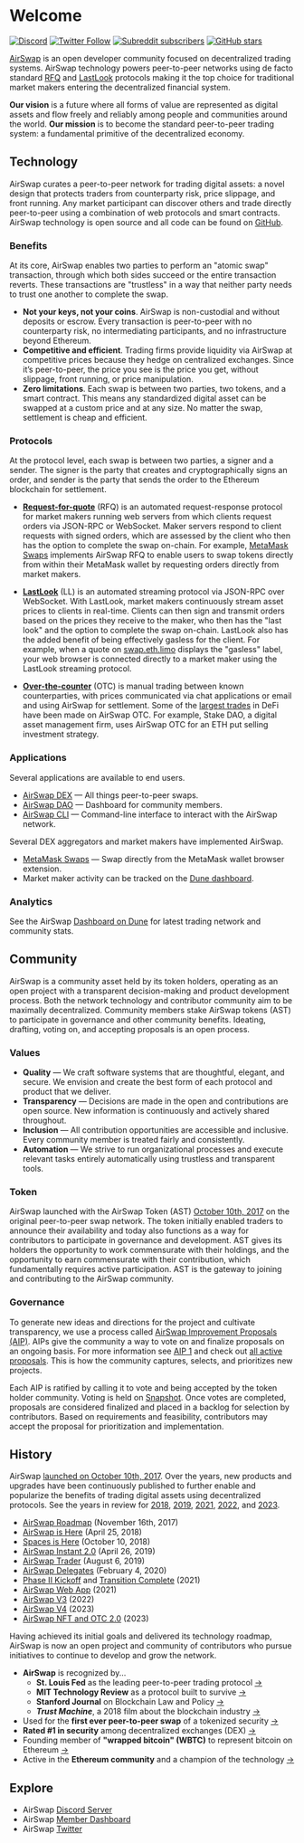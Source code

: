 # Welcome

[![Discord](https://img.shields.io/discord/590643190281928738.svg)](https://discord.gg/Pc6gV3hFjR) [![Twitter Follow](https://img.shields.io/twitter/follow/airswap?style=social)](https://x.com/airswap) [![Subreddit subscribers](https://img.shields.io/reddit/subreddit-subscribers/AirSwap?style=social)](https://www.reddit.com/r/AirSwap/) [![GitHub stars](https://img.shields.io/github/stars/airswap/airswap-protocols?style=social)](https://github.com/airswap/airswap-protocols)

[AirSwap](https://www.airswap.xyz) is an open developer community focused on decentralized trading systems. AirSwap technology powers peer-to-peer networks using de facto standard [RFQ](./technology/protocols.md) and [LastLook](./technology/protocols.md) protocols making it the top choice for traditional market makers entering the decentralized financial system.

**Our vision** is a future where all forms of value are represented as digital assets and flow freely and reliably among people and communities around the world. **Our mission** is to become the standard peer-to-peer trading system: a fundamental primitive of the decentralized economy.

## Technology

AirSwap curates a peer-to-peer network for trading digital assets: a novel design that protects traders from counterparty risk, price slippage, and front running. Any market participant can discover others and trade directly peer-to-peer using a combination of web protocols and smart contracts. AirSwap technology is open source and all code can be found on [GitHub](https://github.com/airswap/).

### Benefits

At its core, AirSwap enables two parties to perform an "atomic swap" transaction, through which both sides succeed or the entire transaction reverts. These transactions are "trustless" in a way that neither party needs to trust one another to complete the swap.

- **Not your keys, not your coins**. AirSwap is non-custodial and without deposits or escrow. Every transaction is peer-to-peer with no counterparty risk, no intermediating participants, and no infrastructure beyond Ethereum.
- **Competitive and efficient**. Trading firms provide liquidity via AirSwap at competitive prices because they hedge on centralized exchanges. Since it’s peer-to-peer, the price you see is the price you get, without slippage, front running, or price manipulation.
- **Zero limitations**. Each swap is between two parties, two tokens, and a smart contract. This means any standardized digital asset can be swapped at a custom price and at any size. No matter the swap, settlement is cheap and efficient.

### Protocols

At the protocol level, each swap is between two parties, a signer and a sender. The signer is the party that creates and cryptographically signs an order, and sender is the party that sends the order to the Ethereum blockchain for settlement.

- **[Request-for-quote](./glossary.md#request-for-quote-rfq)** (RFQ) is an automated request-response protocol for market makers running web servers from which clients request orders via JSON-RPC or WebSocket. Maker servers respond to client requests with signed orders, which are assessed by the client who then has the option to complete the swap on-chain. For example, [MetaMask Swaps](https://medium.com/metamask/introducing-metamask-swaps-84318c643785) implements AirSwap RFQ to enable users to swap tokens directly from within their MetaMask wallet by requesting orders directly from market makers.

- **[LastLook](./glossary.md#last-look-ll)** (LL) is an automated streaming protocol via JSON-RPC over WebSocket. With LastLook, market makers continuously stream asset prices to clients in real-time. Clients can then sign and transmit orders based on the prices they receive to the maker, who then has the "last look" and the option to complete the swap on-chain. LastLook also has the added benefit of being effectively gasless for the client. For example, when a quote on [swap.eth.limo](http://swap.eth.limo) displays the "gasless" label, your web browser is connected directly to a market maker using the LastLook streaming protocol.

- **[Over-the-counter](./glossary.md#over-the-counter-otc)** (OTC) is manual trading between known counterparties, with prices communicated via chat applications or email and using AirSwap for settlement. Some of the [largest trades](https://etherscan.io/tx/0x346a9f45c70d4f323c67fd0f348b2a8aaa7477a719557c27a8130c8873279d3b) in DeFi have been made on AirSwap OTC. For example, Stake DAO, a digital asset management firm, uses AirSwap OTC for an ETH put selling investment strategy.

### Applications

Several applications are available to end users.

- [AirSwap DEX](https://swap.eth.limo/) — All things peer-to-peer swaps.
- [AirSwap DAO](https://dao.airswap.eth.limo/) — Dashboard for community members.
- [AirSwap CLI](https://github.com/airswap/airswap-cli) — Command-line interface to interact with the AirSwap network.

Several DEX aggregators and market makers have implemented AirSwap.

- [MetaMask Swaps](https://metamask.io/swaps.html) — Swap directly from the MetaMask wallet browser extension.
- Market maker activity can be tracked on the [Dune dashboard](https://dune.xyz/queries/28752/57978).

### Analytics

See the AirSwap [Dashboard on Dune](https://dune.com/agrimony/AirSwap-v2) for latest trading network and community stats.

## Community

AirSwap is a community asset held by its token holders, operating as an open project with a transparent decision-making and product development process. Both the network technology and contributor community aim to be maximally decentralized. Community members stake AirSwap tokens (AST) to participate in governance and other community benefits. Ideating, drafting, voting on, and accepting proposals is an open process.

### Values

- **Quality** — We craft software systems that are thoughtful, elegant, and secure. We envision and create the best form of each protocol and product that we deliver.
- **Transparency** — Decisions are made in the open and contributions are open source. New information is continuously and actively shared throughout.
- **Inclusion** — All contribution opportunities are accessible and inclusive. Every community member is treated fairly and consistently.
- **Automation** — We strive to run organizational processes and execute relevant tasks entirely automatically using trustless and transparent tools.

### Token

AirSwap launched with the AirSwap Token (AST) [October 10th, 2017](https://medium.com/fluidity/airswap-token-launch-report-fbd04b748eb1) on the original peer-to-peer swap network. The token initially enabled traders to announce their availability and today also functions as a way for contributors to participate in governance and development. AST gives its holders the opportunity to work commensurate with their holdings, and the opportunity to earn commensurate with their contribution, which fundamentally requires active participation. AST is the gateway to joining and contributing to the AirSwap community.

### Governance

To generate new ideas and directions for the project and cultivate transparency, we use a process called [AirSwap Improvement Proposals (AIP)](./community/proposals.md). AIPs give the community a way to vote on and finalize proposals on an ongoing basis. For more information see [AIP 1](https://github.com/airswap/airswap-aips/issues/1) and check out [all active proposals](https://github.com/airswap/aips). This is how the community captures, selects, and prioritizes new projects.

Each AIP is ratified by calling it to vote and being accepted by the token holder community. Voting is held on [Snapshot](https://snapshot.org/#/vote.airswap.eth). Once votes are completed, proposals are considered finalized and placed in a backlog for selection by contributors. Based on requirements and feasibility, contributors may accept the proposal for prioritization and implementation.

## History

AirSwap [launched on October 10th, 2017](https://medium.com/fluidity/airswap-token-launch-report-fbd04b748eb1). Over the years, new products and upgrades have been continuously published to further enable and popularize the benefits of trading digital assets using decentralized protocols. See the years in review for [2018](https://medium.com/fluidity/2018-a-year-in-review-d7f5cb0e5d76), [2019](https://medium.com/fluidity/2019-a-year-in-review-6b40035e6edb), [2021](https://medium.com/airswap/2021-a-year-in-review-20dff123b11), [2022](https://medium.com/airswap/2022-a-year-in-review-918f1d7b9a71), and [2023](https://medium.com/airswap/2023-a-year-in-review-7bebc102c0d7).

- [AirSwap Roadmap](https://medium.com/fluidity/the-airswap-roadmap-1c1a3c3b20d3) (November 16th, 2017)
- [AirSwap is Here](https://medium.com/fluidity/airswap-is-here-c83c001d5bbe) (April 25, 2018)
- [Spaces is Here](https://medium.com/fluidity/spaces-is-here-a36fa6753474) (October 10, 2018)
- [AirSwap Instant 2.0](https://medium.com/fluidity/airswap-instant-2-0-d10906447838) (April 26, 2019)
- [AirSwap Trader](https://medium.com/fluidity/introducing-airswap-trader-63a0ef9e67c0) (August 6, 2019)
- [AirSwap Delegates](https://medium.com/fluidity/introducing-airswap-delegates-1c3db83be1db) (February 4, 2020)
- [Phase II Kickoff](https://x.com/airswap/status/1346542008345747457) and [Transition Complete](https://x.com/airswap/status/1359190898110853122) (2021)
- [AirSwap Web App](https://medium.com/airswap/airswap-dao-launches-new-app-cb5a9735b9e1) (2021)
- [AirSwap V3](https://medium.com/airswap/introducing-airswap-v3-97f8d14bebad) (2022)
- [AirSwap V4](https://medium.com/airswap/introducing-airswap-v4-1962923ccc74) (2023)
- [AirSwap NFT and OTC 2.0](https://medium.com/airswap/happy-10-10-nft-marketplaces-otc-2-0-protocols-4-1-and-more-b49cf6b1bc2f) (2023)

Having achieved its initial goals and delivered its technology roadmap, AirSwap is now an open project and community of contributors who pursue initiatives to continue to develop and grow the network.

- **AirSwap** is recognized by...
  - **St. Louis Fed** as the leading peer-to-peer trading protocol [→](https://research.stlouisfed.org/publications/review/2021/02/05/decentralized-finance-on-blockchain-and-smart-contract-based-financial-markets)
  - **MIT Technology Review** as a protocol built to survive [→](https://www.technologyreview.com/2018/02/22/145100/when-the-cryptocurrency-bubble-pops-these-tokens-are-built-to-survive/)
  - **Stanford Journal** on Blockchain Law and Policy [→](https://stanford-jblp.pubpub.org/pub/deconstructing-dex/release/1)
  - _**Trust Machine**_, a 2018 film about the blockchain industry [→](https://www.imdb.com/title/tt7407496/)
- Used for the **first ever peer-to-peer swap** of a tokenized security [→](https://tokenist.com/airswap-facilitates-first-compliant-security-token-transfer-on-a-public-blockchain/)
- **Rated #1 in security** among decentralized exchanges (DEX) [→](https://icorating.com/pdf/65/1/pnN3XH96SRWtSs1YMNn2MSw805II3mD7UwKyMrPA.pdf)
- Founding member of **"wrapped bitcoin" (WBTC)** to represent bitcoin on Ethereum [→](https://www.bitgo.com/newsroom/press-releases/wbtc-brings-bitcoin-to-ethereum)
- Active in the **Ethereum community** and a champion of the technology [→](https://medium.com/fluidity/airswap-devcon-5-43adcf758ba8)

## Explore

- AirSwap [Discord Server](https://discord.gg/Pc6gV3hFjR)
- AirSwap [Member Dashboard](https://dao.airswap.eth.limo/)
- AirSwap [Twitter](https://x.com/airswap)
